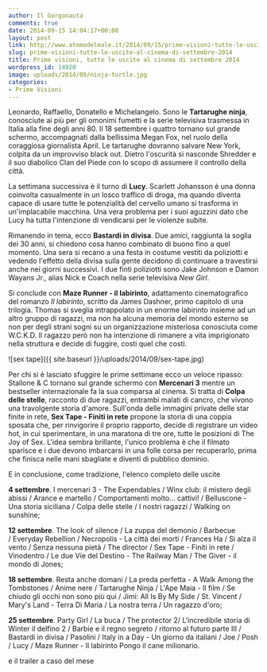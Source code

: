 ```yaml
---
author: Il Gorgonauta
comments: true
date: 2014-09-15 14:04:17+00:00
layout: post
link: http://www.atomodelmale.it/2014/09/15/prime-visioni-tutte-le-uscite-al-cinema-di-settembre-2014/
slug: prime-visioni-tutte-le-uscite-al-cinema-di-settembre-2014
title: Prime visioni, tutte le uscite al cinema di settembre 2014
wordpress_id: 14920
image: uploads/2014/09/ninja-turtle.jpg
categories:
- Prime Visioni
---
```


Leonardo, Raffaello, Donatello e Michelangelo. Sono le **Tartarughe ninja**, conosciute ai più per gli omonimi fumetti e la serie televisiva trasmessa in Italia alla fine degli anni 80. Il 18 settembre i quattro tornano sul grande schermo, accompagnati dalla bellissima Megan Fox, nel ruolo della coraggiosa giornalista April. Le tartarughe dovranno salvare New York, colpita da un improvviso black out. Dietro l'oscurità si nasconde Shredder e il suo diabolico Clan del Piede con lo scopo di assumere il controllo della città.

La settimana successiva è il turno di **Lucy**. Scarlett Johansson è una donna coinvolta casualmente in un losco traffico di droga, ma quando diventa capace di usare tutte le potenzialità del cervello umano si trasforma in un'implacabile macchina. Una vera problema per i suoi aguzzini dato che Lucy ha tutta l'intenzione di vendicarsi per le violenze subite.

Rimanendo in tema, ecco **Bastardi in divisa**. Due amici, raggiunta la soglia dei 30 anni, si chiedono cosa hanno combinato di buono fino a quel momento. Una sera si recano a una festa in costume vestiti da poliziotti e vedendo l'effetto della divisa sulla gente decidono di continuare a travestirsi anche nei giorni successivi. I due finti poliziotti sono Jake Johnson e Damon Wayans Jr., alias Nick e Coach nella serie televisiva _New Girl_.

Si conclude con **Maze Runner - il labirinto**, adattamento cinematografico del romanzo _Il labirinto_, scritto da James Dashner, primo capitolo di una trilogia. Thomas si sveglia intrappolato in un enorme labirinto insieme ad un altro gruppo di ragazzi, ma non ha alcuna memoria del mondo esterno se non per degli strani sogni su un organizzazione misteriosa conosciuta come W.C.K.D. Il ragazzo però non ha intenzione di rimanere a vita imprigionato nella struttura e decide di fuggire, costi quel che costi.

![sex tape]({{ site.baseurl }}/uploads/2014/09/sex-tape.jpg)

Per chi si è lasciato sfuggire le prime settimane ecco un veloce ripasso: Stallone & C tornano sul grande schermo con **Mercenari 3** mentre un bestseller internazionale fa la sua comparsa al cinema. Si tratta di **Colpa delle stelle**, racconto di due ragazzi, entrambi malati di cancro, che vivono una travolgente storia d'amore. Sull'onda delle immagini private delle star finite in rete, **Sex Tape - Finiti in rete** propone la storia di una coppia sposata che, per rinvigorire il proprio rapporto, decide di registrare un video hot, in cui sperimentare, in una maratona di tre ore, tutte le posizioni di The Joy of Sex. L'idea sembra brillante, l'unico problema è che il filmato sparisce e i due devono imbarcarsi in una folle corsa per recuperarlo, prima che finisca nelle mani sbagliate e diventi di pubblico dominio.

E in conclusione, come tradizione, l'elenco completo delle uscite

**4 settembre**. I mercenari 3 - The Expendables / Winx club: il mistero degli abissi / Arance e martello / Comportamenti molto... cattivi! / Belluscone - Una storia siciliana / Colpa delle stelle / I nostri ragazzi / Walking on sunshine;

**12 settembre**. The look of silence / La zuppa del demonio / Barbecue / Everyday Rebellion / Necropolis - La città dei morti / Frances Ha / Si alza il vento / Senza nessuna pietà / The director / Sex Tape - Finiti in rete / Vinodentro / Le due Vie del Destino - The Railway Man / The Giver - il mondo di Jones;

**18 settembre**. Resta anche domani / La preda perfetta - A Walk Among the Tombstones / Anime nere / Tartarughe Ninja / L'Ape Maia - Il film / Se chiudo gli occhi non sono più qui / Jimi: All Is By My Side / St. Vincent / Mary's Land - Terra Di Maria / La nostra terra / Un ragazzo d'oro;

**25 settembre**. Party Girl / La buca / The protector 2/ L'incredibile storia di Winter il delfino 2 / Barbie e il regno segreto / ritorno al futuro parte III / Bastardi in divisa / Pasolini / Italy in a Day - Un giorno da italiani / Joe / Posh / Lucy / Maze Runner - Il labirinto Pongo il cane milionario.

e il trailer a caso del mese

